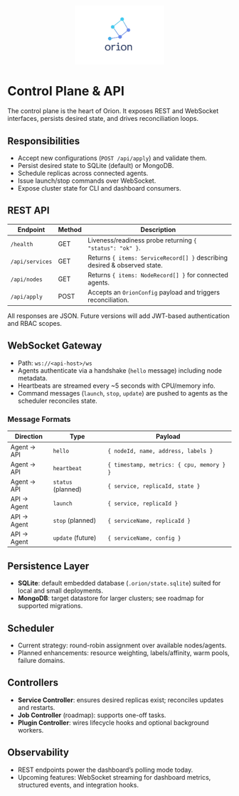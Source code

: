 <p align="center">
  <img src="../assets/Orion-logo_nobg.png" alt="Orion logo" width="200" />
</p>

# Control Plane & API

The control plane is the heart of Orion. It exposes REST and WebSocket interfaces, persists desired state, and drives reconciliation loops.

## Responsibilities

- Accept new configurations (`POST /api/apply`) and validate them.
- Persist desired state to SQLite (default) or MongoDB.
- Schedule replicas across connected agents.
- Issue launch/stop commands over WebSocket.
- Expose cluster state for CLI and dashboard consumers.

## REST API

| Endpoint | Method | Description |
|----------|--------|-------------|
| `/health` | GET | Liveness/readiness probe returning `{ "status": "ok" }`. |
| `/api/services` | GET | Returns `{ items: ServiceRecord[] }` describing desired & observed state. |
| `/api/nodes` | GET | Returns `{ items: NodeRecord[] }` for connected agents. |
| `/api/apply` | POST | Accepts an `OrionConfig` payload and triggers reconciliation. |

All responses are JSON. Future versions will add JWT-based authentication and RBAC scopes.

## WebSocket Gateway

- Path: `ws://<api-host>/ws`
- Agents authenticate via a handshake (`hello` message) including node metadata.
- Heartbeats are streamed every ~5 seconds with CPU/memory info.
- Command messages (`launch`, `stop`, `update`) are pushed to agents as the scheduler reconciles state.

### Message Formats

| Direction | Type | Payload |
|-----------|------|---------|
| Agent → API | `hello` | `{ nodeId, name, address, labels }` |
| Agent → API | `heartbeat` | `{ timestamp, metrics: { cpu, memory } }` |
| Agent → API | `status` (planned) | `{ service, replicaId, state }` |
| API → Agent | `launch` | `{ service, replicaId }` |
| API → Agent | `stop` (planned) | `{ serviceName, replicaId }` |
| API → Agent | `update` (future) | `{ serviceName, config }` |

## Persistence Layer

- **SQLite**: default embedded database (`.orion/state.sqlite`) suited for local and small deployments.
- **MongoDB**: target datastore for larger clusters; see roadmap for supported migrations.

## Scheduler

- Current strategy: round-robin assignment over available nodes/agents.
- Planned enhancements: resource weighting, labels/affinity, warm pools, failure domains.

## Controllers

- **Service Controller**: ensures desired replicas exist; reconciles updates and restarts.
- **Job Controller** (roadmap): supports one-off tasks.
- **Plugin Controller**: wires lifecycle hooks and optional background workers.

## Observability

- REST endpoints power the dashboard’s polling mode today.
- Upcoming features: WebSocket streaming for dashboard metrics, structured events, and integration hooks.
